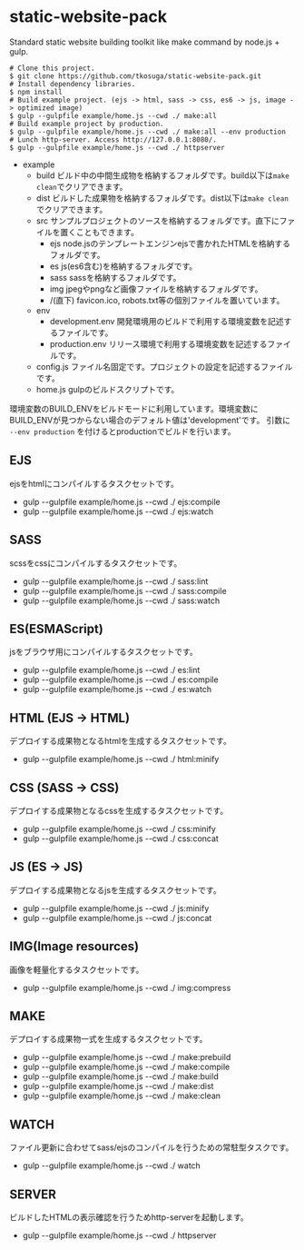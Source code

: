 static-website-pack
====

Standard static website building toolkit like make command by node.js + gulp.

```
# Clone this project.
$ git clone https://github.com/tkosuga/static-website-pack.git
# Install dependency libraries.
$ npm install
# Build example project. (ejs -> html, sass -> css, es6 -> js, image -> optimized image)
$ gulp --gulpfile example/home.js --cwd ./ make:all
# Build example project by production.
$ gulp --gulpfile example/home.js --cwd ./ make:all --env production
# Lunch http-server. Access http://127.0.0.1:8080/.
$ gulp --gulpfile example/home.js --cwd ./ httpserver
```

- example
  - build ビルド中の中間生成物を格納するフォルダです。build以下は`make clean`でクリアできます。
  - dist ビルドした成果物を格納するフォルダです。dist以下は`make clean`でクリアできます。
  - src サンプルプロジェクトのソースを格納するフォルダです。直下にファイルを置くこともできます。
    - ejs node.jsのテンプレートエンジンejsで書かれたHTMLを格納するフォルダです。
    - es js(es6含む)を格納するフォルダです。
    - sass sassを格納するフォルダです。
    - img jpegやpngなど画像ファイルを格納するフォルダです。
    - /(直下) favicon.ico, robots.txt等の個別ファイルを置いています。
  - env
    - development.env 開発環境用のビルドで利用する環境変数を記述するファイルです。
    - production.env リリース環境で利用する環境変数を記述するファイルです。
  - config.js ファイル名固定です。プロジェクトの設定を記述するファイルです。
  - home.js gulpのビルドスクリプトです。

環境変数のBUILD_ENVをビルドモードに利用しています。環境変数にBUILD_ENVが見つからない場合のデフォルト値は'development'です。
引数に `--env production` を付けるとproductionでビルドを行います。

## EJS

ejsをhtmlにコンパイルするタスクセットです。

- gulp --gulpfile example/home.js --cwd ./ ejs:compile
- gulp --gulpfile example/home.js --cwd ./ ejs:watch

## SASS

scssをcssにコンパイルするタスクセットです。

- gulp --gulpfile example/home.js --cwd ./ sass:lint
- gulp --gulpfile example/home.js --cwd ./ sass:compile
- gulp --gulpfile example/home.js --cwd ./ sass:watch

## ES(ESMAScript)

jsをブラウザ用にコンパイルするタスクセットです。

- gulp --gulpfile example/home.js --cwd ./ es:lint
- gulp --gulpfile example/home.js --cwd ./ es:compile
- gulp --gulpfile example/home.js --cwd ./ es:watch

## HTML (EJS -> HTML)

デプロイする成果物となるhtmlを生成するタスクセットです。

- gulp --gulpfile example/home.js --cwd ./ html:minify

## CSS (SASS -> CSS)

デプロイする成果物となるcssを生成するタスクセットです。

- gulp --gulpfile example/home.js --cwd ./ css:minify
- gulp --gulpfile example/home.js --cwd ./ css:concat

## JS (ES -> JS)

デプロイする成果物となるjsを生成するタスクセットです。

- gulp --gulpfile example/home.js --cwd ./ js:minify
- gulp --gulpfile example/home.js --cwd ./ js:concat

## IMG(Image resources)

画像を軽量化するタスクセットです。

- gulp --gulpfile example/home.js --cwd ./ img:compress

## MAKE

デプロイする成果物一式を生成するタスクセットです。

- gulp --gulpfile example/home.js --cwd ./ make:prebuild
- gulp --gulpfile example/home.js --cwd ./ make:compile
- gulp --gulpfile example/home.js --cwd ./ make:build
- gulp --gulpfile example/home.js --cwd ./ make:dist
- gulp --gulpfile example/home.js --cwd ./ make:clean

## WATCH

ファイル更新に合わせてsass/ejsのコンパイルを行うための常駐型タスクです。

- gulp --gulpfile example/home.js --cwd ./ watch

## SERVER

ビルドしたHTMLの表示確認を行うためhttp-serverを起動します。

- gulp --gulpfile example/home.js --cwd ./ httpserver
